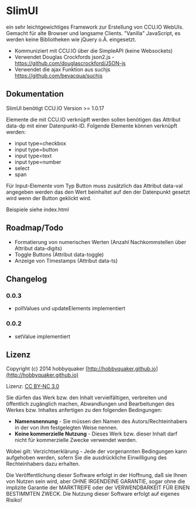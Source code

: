 # SlimUI

ein sehr leichtgewichtiges Framework zur Erstellung von CCU.IO WebUIs. Gemacht für alte Browser und langsame Clients.
"Vanilla" JavaScript, es werden keine Bibliotheken wie jQuery o.Ä. eingesetzt.

* Kommuniziert mit CCU.IO über die SimpleAPI (keine Websockets)
* Verwendet Douglas Crockfords json2.js - https://github.com/douglascrockford/JSON-js
* Verwendet die ajax Funktion aus suchjs https://github.com/bevacqua/suchjs

## Dokumentation

SlimUI benötigt CCU.IO Version >= 1.0.17

Elemente die mit CCU.IO verknüpft werden sollen benötigen das Attribut data-dp mit einer Datenpunkt-ID.
Folgende Elemente können verknüpft werden:

* input type=checkbox
* input type=button
* input type=text
* input type=number
* select
* span

Für Input-Elemente vom Typ Button muss zusätzlich das Attribut data-val angegeben werden das den Wert beinhaltet auf
den der Datenpunkt gesetzt wird wenn der Button geklickt wird.

Beispiele siehe index.html

## Roadmap/Todo

* Formatierung von numerischen Werten (Anzahl Nachkommstellen über Attribut data-digits)
* Toggle Buttons (Attribut data-toggle)
* Anzeige von Timestamps (Attribut data-ts)

## Changelog

### 0.0.3
* pollValues und updateElements implementiert

### 0.0.2
* setValue implementiert


## Lizenz

Copyright (c) 2014 hobbyquaker [http://hobbyquaker.github.io](http://hobbyquaker.github.io)

Lizenz: [CC BY-NC 3.0](http://creativecommons.org/licenses/by-nc/3.0/de/)

Sie dürfen das Werk bzw. den Inhalt vervielfältigen, verbreiten und öffentlich zugänglich machen,
Abwandlungen und Bearbeitungen des Werkes bzw. Inhaltes anfertigen zu den folgenden Bedingungen:

  * **Namensnennung** - Sie müssen den Namen des Autors/Rechteinhabers in der von ihm festgelegten Weise nennen.
  * **Keine kommerzielle Nutzung** - Dieses Werk bzw. dieser Inhalt darf nicht für kommerzielle Zwecke verwendet werden.

Wobei gilt:
Verzichtserklärung - Jede der vorgenannten Bedingungen kann aufgehoben werden, sofern Sie die ausdrückliche Einwilligung des Rechteinhabers dazu erhalten.

Die Veröffentlichung dieser Software erfolgt in der Hoffnung, daß sie Ihnen von Nutzen sein wird, aber OHNE IRGENDEINE GARANTIE, sogar ohne die implizite Garantie der MARKTREIFE oder der VERWENDBARKEIT FÜR EINEN BESTIMMTEN ZWECK. Die Nutzung dieser Software erfolgt auf eigenes Risiko!